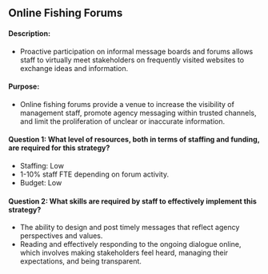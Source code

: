 ## Online Fishing Forums
#### Description: 
- Proactive participation on informal message boards and forums allows staff to virtually meet stakeholders on frequently visited websites to exchange ideas and information.

#### Purpose:
-   Online fishing forums provide a venue to increase the visibility of management staff, promote agency messaging within trusted channels, and limit the proliferation of unclear or inaccurate information.

#### Question 1: What level of resources, both in terms of staffing and funding, are required for this strategy?
-	Staffing: Low
  -	1-10% staff FTE depending on forum activity.
-	Budget: Low

#### Question 2: What skills are required by staff to effectively implement this strategy?
-	The ability to design and post timely messages that reflect agency perspectives and values. 
-	Reading and effectively responding to the ongoing dialogue online, which involves making stakeholders feel heard, managing their expectations, and being transparent. 



